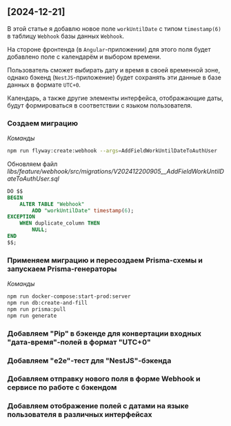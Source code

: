 ## [2024-12-21]

В этой статье я добавлю новое поле `workUntilDate` с типом `timestamp(6)` в таблицу `Webhook` базы данных `Webhook`.

На стороне фронтенда (в `Angular`-приложении) для этого поля будет добавлено поле с календарём и выбором времени.

Пользователь сможет выбирать дату и время в своей временной зоне, однако бэкенд (`NestJS`-приложение) будет сохранять эти данные в базе данных в формате `UTC+0`.

Календарь, а также другие элементы интерфейса, отображающие даты, будут формироваться в соответствии с языком пользователя.

### Создаем миграцию

_Команды_

```bash
npm run flyway:create:webhook --args=AddFieldWorkUntilDateToAuthUser
```

Обновляем файл _libs/feature/webhook/src/migrations/V202412200905\_\_AddFieldWorkUntilDateToAuthUser.sql_

```sql
DO $$
BEGIN
    ALTER TABLE "Webhook"
        ADD "workUntilDate" timestamp(6);
EXCEPTION
    WHEN duplicate_column THEN
        NULL;
END
$$;


```

### Применяем миграцию и пересоздаем Prisma-схемы и запускаем Prisma-генераторы

_Команды_

```bash
npm run docker-compose:start-prod:server
npm run db:create-and-fill
npm run prisma:pull
npm run generate
```

### Добавляем "Pip" в бэкенде для конвертации входных "дата-время"-полей в формат "UTC+0"

### Добавляем "e2e"-тест для "NestJS"-бэкенда

### Добавляем отправку нового поля в форме Webhook и сервисе по работе с бэкендом

### Добавляем отображение полей с датами на языке пользователя в различных интерфейсах
